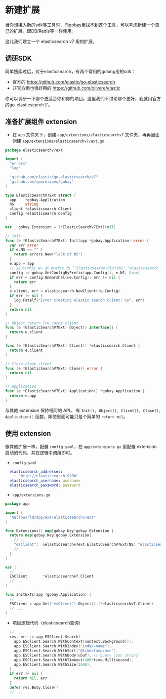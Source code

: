 # 新建扩展

当你想接入新的sdk等工具时，而gobay里找不到这个工具，可以考虑新建一个自己的扩展。跟DB/Redis等一样使用。

这儿我们建立一个 elasticsearch v7 用的扩展。

## 调研SDK

简单搜索过后，对于elasticsearch，有两个常用的golang用的sdk：

- 官方的 https://github.com/elastic/go-elasticsearch
- 非官方但也很好用的 https://github.com/olivere/elastic

你可以调研一下哪个更适合你和你的项目。这里我们不讨论哪个更好，我就用官方的go-elasticsearch了。

## 准备扩展组件 extension

- 在 `app` 文件夹下，创建 `app/extensions/elasticsearchv7` 文件夹，再再里面创建 `app/extensions/elasticsearchv7/ext.go`

```go
package elasticsearchv7ext

import (
  "errors"
  "log"

  "github.com/elastic/go-elasticsearch/v7"
  "github.com/apocelipes/gobay"
)

type ElasticSearchV7Ext struct {
  app    *gobay.Application
  NS     string
  client *elasticsearch.Client
  Config *elasticsearch.Config
}

var _ gobay.Extension = (*ElasticSearchV7Ext)(nil)

// Init -
func (e *ElasticSearchV7Ext) Init(app *gobay.Application) error {
  var err error
  if e.NS == "" {
    return errors.New("lack of NS")
  }
  e.app = app
  // 从 config 中，按 prefix 为 `"ElasticSearchV7Ext{NS: "elasticsearch_"},` 的 NS 来寻找config内容。
  config := gobay.GetConfigByPrefix(app.Config(), e.NS, true)
  if err = config.Unmarshal(&e.Config); err != nil {
    return err
  }
  e.client, err = elasticsearch.NewClient(*e.Config)
  if err != nil {
    log.Fatalf("Error creating elastic search client: %s", err)
  }
  return nil
}

// Object return lru cache client
func (e *ElasticSearchV7Ext) Object() interface{} {
  return e.client
}

func (e *ElasticSearchV7Ext) Client() *elasticsearch.Client {
  return e.client
}

// Close close client
func (e *ElasticSearchV7Ext) Close() error {
  return nil
}

// Application
func (e *ElasticSearchV7Ext) Application() *gobay.Application {
  return e.app
}
```

与其他 extension 保持相同的 API， 有 `Init(), Object(), Client(), Close(), Application()` 函数，即使里面可能只是个简单的 `return nil`。

## 使用 extension

像其他扩展一样，配置 `config.yaml`，在 `app/extensions.go` 里配置 extension 启动的代码，并在逻辑中调用即可。

- `config.yaml`

```yaml
  elasticsearch_addresses:
    - "http://elasticsearch:9200"
  elasticsearch_username: username
  elasticsearch_password: password
```

- `app/extensions.go`

```go
package app

import (
  "helloworld/app/ext/elasticsearchv7ext"
)

func Extensions() map[gobay.Key]gobay.Extension {
  return map[gobay.Key]gobay.Extension{
    // ...
    "esClient":  &elasticsearchv7ext.ElasticSearchV7Ext{NS: "elasticsearch_"},
    // ...
  }
}

var (
  // ...
  ESClient       *elasticsearchv7.Client
  // ...
)

func InitExts(app *gobay.Application) {
  // ...
  ESClient = app.Get("esClient").Object().(*elasticsearchv7.Client)
  // ...
}
```

- 项目逻辑代码（elasticsearch查询）

```go
  // ...
  res, err := app.ESClient.Search(
    app.ESClient.Search.WithContext(context.Background()),
    app.ESClient.Search.WithIndex("index-name"),
    app.ESClient.Search.WithSort("@timestamp:asc"),
    app.ESClient.Search.WithBody(&buf), // query json string
    app.ESClient.Search.WithTimeout(480*time.Millisecond),
    app.ESClient.Search.WithSize(1000),
  )
  if err != nil {
    return nil, err
  }
  defer res.Body.Close()
  // ...
```
